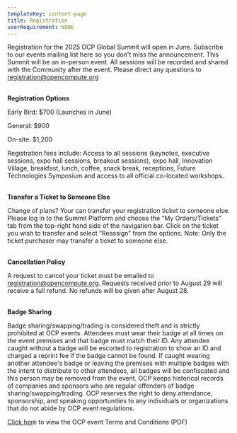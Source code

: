 ```yaml
---
templateKey: content-page
title: Registration
userRequirement: NONE
---
```

Registration for the 2025 OCP Global Summit will open in June. Subscribe to our events mailing list here so you don't miss the announcement. This Summit will be an in-person event. All sessions will be recorded and shared with the Community after the event. Please direct any questions to [registration@opencompute.org](<mailto: registration@opencompute.org>)

**<br>Registration Options**

Early Bird: $700 (Launches in June)

General: $900 

On-site: $1,200 

Registration fees include: Access to all sessions (keynotes, executive sessions, expo hall sessions, breakout sessions), expo hall, Innovation Village, breakfast, lunch, coffee, snack break, receptions, Future Technologies Symposium and access to all official co-located workshops. 

**<br>Transfer a Ticket to Someone Else**

Change of plans? Your can transfer your registration ticket to someone else. Please log in to the Summit Platform and choose the “My Orders/Tickets” tab from the top-right hand side of the navigation bar. Click on the ticket you wish to transfer and select “Reassign” from the options. Note: Only the ticket purchaser may transfer a ticket to someone else.

<br>**Cancellation Policy**

A request to cancel your ticket must be emailed to [registration@opencompute.org](<mailto: registration@opencompute.org>). Requests received prior to August 29 will receive a full refund. No refunds will be given after August 28.

**<br>Badge Sharing**

Badge sharing/swapping/trading is considered theft and is strictly prohibited at OCP events. Attendees must wear their badge at all times on the event premises and that badge must match their ID. Any attendee caught without a badge will be escorted to registration to show an ID and charged a reprint fee if the badge cannot be found. If caught wearing another attendee's badge or leaving the premises with multiple badges with the intent to distribute to other attendees, all badges will be confiscated and this person may be removed from the event. OCP keeps historical records of companies and sponsors who are regular offenders of badge sharing/swapping/trading. OCP reserves the right to deny attendance, sponsorship, and speaking opportunities to any individuals or organizations that do not abide by OCP event regulations.

[Click her](https://146a55aca6f00848c565-a7635525d40ac1c70300198708936b4e.ssl.cf1.rackcdn.com/images/9c1c5916072b8e33fdbba2537947b86c768372f3.pdf)e to view the OCP event Terms and Conditions (PDF)
